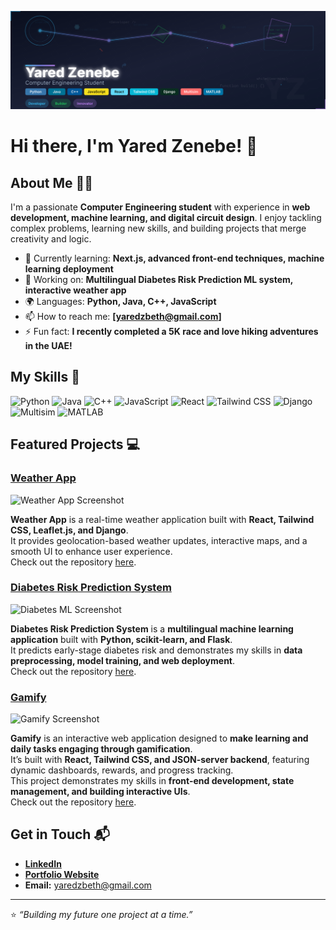 ![Banner](./banner.svg)
# Hi there, I'm Yared Zenebe! 👋

## About Me 🧑‍💻

I'm a passionate **Computer Engineering student** with experience in **web development, machine learning, and digital circuit design**. I enjoy tackling complex problems, learning new skills, and building projects that merge creativity and logic.

- 🌱 Currently learning: **Next.js, advanced front-end techniques, machine learning deployment**  
- 🔭 Working on: **Multilingual Diabetes Risk Prediction ML system, interactive weather app**  
- 🌍 Languages: **Python, Java, C++, JavaScript**  
- 📫 How to reach me: **[yaredzbeth@gmail.com]**  
- ⚡ Fun fact: **I recently completed a 5K race and love hiking adventures in the UAE!**

## My Skills 🧠

![Python](https://img.shields.io/badge/-Python-3776AB?style=flat-square&logo=python&logoColor=white)
![Java](https://img.shields.io/badge/-Java-007396?style=flat-square&logo=java&logoColor=white)
![C++](https://img.shields.io/badge/-C%2B%2B-00599C?style=flat-square&logo=c%2B%2B&logoColor=white)
![JavaScript](https://img.shields.io/badge/-JavaScript-F7DF1E?style=flat-square&logo=javascript&logoColor=black)
![React](https://img.shields.io/badge/-React-61DAFB?style=flat-square&logo=react&logoColor=black)
![Tailwind CSS](https://img.shields.io/badge/-Tailwind_CSS-38B2AC?style=flat-square&logo=tailwind-css&logoColor=white)
![Django](https://img.shields.io/badge/-Django-092E20?style=flat-square&logo=django&logoColor=white)
![Multisim](https://img.shields.io/badge/-Multisim-FF6F61?style=flat-square)
![MATLAB](https://img.shields.io/badge/-MATLAB-0076A8?style=flat-square&logo=mathworks&logoColor=white)

## Featured Projects 💻

### [Weather App](https://github.com/YOUR_USERNAME/weather-app)

![Weather App Screenshot](https://images.unsplash.com/photo-1600566752267-7f9fcabf3d9b?auto=format&fit=crop&w=800&q=80)

**Weather App** is a real-time weather application built with **React, Tailwind CSS, Leaflet.js, and Django**.  
It provides geolocation-based weather updates, interactive maps, and a smooth UI to enhance user experience.  
Check out the repository [here](https://github.com/YOUR_USERNAME/weather-app).

### [Diabetes Risk Prediction System](https://github.com/YOUR_USERNAME/diabetes-ml)

![Diabetes ML Screenshot](https://images.unsplash.com/photo-1581092580496-98391f08c14d?auto=format&fit=crop&w=800&q=80)

**Diabetes Risk Prediction System** is a **multilingual machine learning application** built with **Python, scikit-learn, and Flask**.  
It predicts early-stage diabetes risk and demonstrates my skills in **data preprocessing, model training, and web deployment**.  
Check out the repository [here](https://github.com/YOUR_USERNAME/diabetes-ml).

### [Gamify](https://github.com/YOUR_USERNAME/gamify)

![Gamify Screenshot](https://images.unsplash.com/photo-1600566752267-7f9fcabf3d9b?auto=format&fit=crop&w=800&q=80)

**Gamify** is an interactive web application designed to **make learning and daily tasks engaging through gamification**.  
It’s built with **React, Tailwind CSS, and JSON-server backend**, featuring dynamic dashboards, rewards, and progress tracking.  
This project demonstrates my skills in **front-end development, state management, and building interactive UIs**.  
Check out the repository [here](https://github.com/YOUR_USERNAME/gamify).

## Get in Touch 📬

- **[LinkedIn](https://www.linkedin.com/in/yared-zewde/)**  
- **[Portfolio Website](https://YOUR_PORTFOLIO_LINK)**  
- **Email:** [yaredzbeth@gmail.com](mailto:yaredzbeth@gmail.com)

---

⭐️ *“Building my future one project at a time.”*
